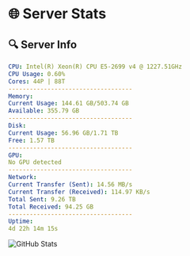 # 🌐 Server Stats
## 🔍 Server Info
```yaml
CPU: Intel(R) Xeon(R) CPU E5-2699 v4 @ 1227.51GHz
CPU Usage: 0.60%
Cores: 44P | 88T
-----------------------------------
Memory:
Current Usage: 144.61 GB/503.74 GB
Available: 355.79 GB
-----------------------------------
Disk:
Current Usage: 56.96 GB/1.71 TB
Free: 1.57 TB
-----------------------------------
GPU:
No GPU detected
-----------------------------------
Network:
Current Transfer (Sent): 14.56 MB/s
Current Transfer (Received): 114.97 KB/s
Total Sent: 9.26 TB
Total Received: 94.25 GB
-----------------------------------
Uptime:
4d 22h 14m 15s
```
![GitHub Stats](https://img.shields.io/badge/Updated-2025-03-12_19:37:04-blue)